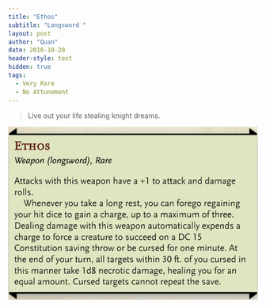 ```yaml
---
title: "Ethos"
subtitle: "Longsword "
layout: post
author: "Quan"
date: 2016-10-20
header-style: text
hidden: true
tags:
  - Very Rare
  - No Attunement
---
```


> Live out your life stealing knight dreams.

![My Image](/assets/images/ethos.png "ethos")